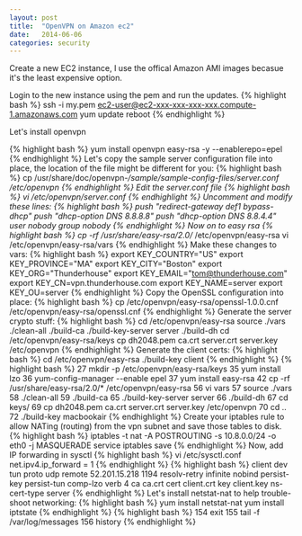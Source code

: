 ```yaml
---
layout: post
title:  "OpenVPN on Amazon ec2"
date:   2014-06-06
categories: security
---
```

Create a new EC2 instance, I use the offical Amazon AMI images becasue it's the least expensive option.

Login to the new instance using the pem and run the updates.
{% highlight bash %}
ssh -i my.pem ec2-user@ec2-xxx-xxx-xxx-xxx.compute-1.amazonaws.com
yum update
reboot
{% endhighlight %}

Let's install openvpn
<!-- more -->
{% highlight bash %}
yum install openvpn easy-rsa -y --enablerepo=epel
{% endhighlight %}
Let's copy the sample server configuration file into place, the location of the file might be different for you:
{% highlight bash %}
cp /usr/share/doc/openvpn-*/sample/sample-config-files/server.conf /etc/openvpn
{% endhighlight %}
Edit the server.conf file
{% highlight bash %}
vi /etc/openvpn/server.conf
{% endhighlight %}
Uncomment and modify these lines:
{% highlight bash %}
push "redirect-gateway def1 bypass-dhcp"
push "dhcp-option DNS 8.8.8.8"
push "dhcp-option DNS 8.8.4.4"
user nobody
group nobody
{% endhighlight %}
Now on to easy rsa
{% highlight bash %}
cp -rf /usr/share/easy-rsa/2.0/* /etc/openvpn/easy-rsa
vi /etc/openvpn/easy-rsa/vars
{% endhighlight %}
Make these changes to vars:
{% highlight bash %}
export KEY_COUNTRY="US"
export KEY_PROVINCE="MA"
export KEY_CITY="Boston"
export KEY_ORG="Thunderhouse"
export KEY_EMAIL="tom@thunderhouse.com"
export KEY_CN=vpn.thunderhouse.com
export KEY_NAME=server
export KEY_OU=server
{% endhighlight %}
Copy the OpenSSL configuration into place:
{% highlight bash %}
cp /etc/openvpn/easy-rsa/openssl-1.0.0.cnf /etc/openvpn/easy-rsa/openssl.cnf
{% endhighlight %}
Generate the server crypto stuff:
{% highlight bash %}
cd /etc/openvpn/easy-rsa
source ./vars
./clean-all
./build-ca
./build-key-server server
./build-dh
cd /etc/openvpn/easy-rsa/keys
cp dh2048.pem ca.crt server.crt server.key /etc/openvpn
{% endhighlight %}
Generate the client certs:
{% highlight bash %}
cd /etc/openvpn/easy-rsa
./build-key client
{% endhighlight %}
{% highlight bash %}
   27  mkdir -p /etc/openvpn/easy-rsa/keys
   35  yum install lzo
   36  yum-config-manager --enable epel
   37  yum install easy-rsa
   42  cp -rf /usr/share/easy-rsa/2.0/* /etc/openvpn/easy-rsa
   56  vi vars 
   57  source ./vars
   58  ./clean-all
   59  ./build-ca
   65  ./build-key-server server
   66  ./build-dh 
   67  cd keys/
   69  cp dh2048.pem ca.crt server.crt server.key /etc/openvpn
   70  cd ..
   72  ./build-key macbookair
{% endhighlight %}
Create your iptables rule to allow NATing (routing) from the vpn subnet and save those tables to disk.
{% highlight bash %}
iptables -t nat -A POSTROUTING -s 10.8.0.0/24 -o eth0 -j MASQUERADE
service iptables save
{% endhighlight %}
Now, add IP forwarding in sysctl
{% highlight bash %}
vi /etc/sysctl.conf
net.ipv4.ip_forward = 1
{% endhighlight %}
{% highlight bash %}
client
dev tun
proto udp
remote 52.201.15.218 1194
resolv-retry infinite
nobind
persist-key
persist-tun
comp-lzo
verb 4
ca ca.crt
cert client.crt
key client.key
ns-cert-type server
{% endhighlight %}
Let's install netstat-nat to help trouble-shoot networking:
{% highlight bash %}
yum install netstat-nat
yum install iptstate
{% endhighlight %}
{% highlight bash %}
  154  exit
  155  tail -f /var/log/messages 
  156  history
{% endhighlight %}

